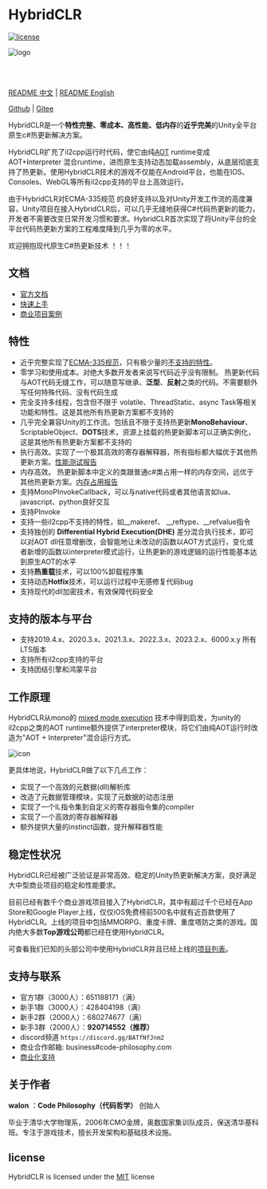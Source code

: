 # HybridCLR

[![license](http://img.shields.io/badge/license-MIT-blue.svg)](https://github.com/focus-creative-games/hybridclr/blob/main/LICENSE)

![logo](https://github.com/focus-creative-games/hybridclr/raw/main/docs/images/logo.jpg)

<br/>
<br/>

[README 中文](./README.md) | [README English](./README_EN.md)

[Github](https://github.com/focus-creative-games/hybridclr) | [Gitee](https://gitee.com/focus-creative-games/hybridclr)

HybridCLR是一个**特性完整、零成本、高性能、低内存**的**近乎完美**的Unity全平台原生c#热更新解决方案。

HybridCLR扩充了il2cpp运行时代码，使它由纯[AOT](https://en.wikipedia.org/wiki/Ahead-of-time_compilation) runtime变成AOT+Interpreter 混合runtime，进而原生支持动态加载assembly，从底层彻底支持了热更新。使用HybridCLR技术的游戏不仅能在Android平台，也能在IOS、Consoles、WebGL等所有il2cpp支持的平台上高效运行。

由于HybridCLR对ECMA-335规范 的良好支持以及对Unity开发工作流的高度兼容，Unity项目在接入HybridCLR后，可以几乎无缝地获得C#代码热更新的能力，开发者不需要改变日常开发习惯和要求。HybridCLR首次实现了将Unity平台的全平台代码热更新方案的工程难度降到几乎为零的水平。

欢迎拥抱现代原生C#热更新技术 ！！！

## 文档

- [官方文档](https://hybridclr.doc.code-philosophy.com/docs/intro)
- [快速上手](https://hybridclr.doc.code-philosophy.com/docs/beginner/quickstart)
- [商业项目案例](https://hybridclr.doc.code-philosophy.com/docs/other/businesscase)

## 特性

- 近乎完整实现了[ECMA-335规范](https://www.ecma-international.org/publications-and-standards/standards/ecma-335/)，只有极少量的[不支持的特性](https://hybridclr.doc.code-philosophy.com/docs/basic/notsupportedfeatures)。
- 零学习和使用成本。对绝大多数开发者来说写代码近乎没有限制。 热更新代码与AOT代码无缝工作，可以随意写继承、**泛型**、**反射**之类的代码。不需要额外写任何特殊代码、没有代码生成
- 完全支持多线程，包含但不限于 volatile、ThreadStatic、async Task等相关功能和特性。这是其他所有热更新方案都不支持的
- 几乎完全兼容Unity的工作流。包括且不限于支持热更新**MonoBehaviour**、ScriptableObject、**DOTS**技术，资源上挂载的热更新脚本可以正确实例化，这是其他所有热更新方案都不支持的
- 执行高效。实现了一个极其高效的寄存器解释器，所有指标都大幅优于其他热更新方案。[性能测试报告](https://hybridclr.doc.code-philosophy.com/docs/basic/performance)
- 内存高效。 热更新脚本中定义的类跟普通c#类占用一样的内存空间，远优于其他热更新方案。[内存占用报告](https://hybridclr.doc.code-philosophy.com/docs/basic/memory)
- 支持MonoPInvokeCallback，可以与native代码或者其他语言如lua、javascript、python良好交互
- 支持PInvoke
- 支持一些il2cpp不支持的特性，如\_\_makeref、 \_\_reftype、\_\_refvalue指令
- 支持独创的 **Differential Hybrid Execution(DHE)** 差分混合执行技术，即可以对AOT dll任意增删改，会智能地让未改动的函数以AOT方式运行，变化或者新增的函数以interpreter模式运行，让热更新的游戏逻辑的运行性能基本达到原生AOT的水平
- 支持**热重载**技术，可以100%卸载程序集
- 支持动态**Hotfix**技术，可以运行过程中无感修复代码bug
- 支持现代的dll加密技术，有效保障代码安全

## 支持的版本与平台

- 支持2019.4.x、2020.3.x、2021.3.x、2022.3.x、2023.2.x、6000.x.y 所有LTS版本
- 支持所有il2cpp支持的平台
- 支持团结引擎和鸿蒙平台

## 工作原理

HybridCLR从mono的 [mixed mode execution](https://www.mono-project.com/news/2017/11/13/mono-interpreter/) 技术中得到启发，为unity的il2cpp之类的AOT runtime额外提供了interpreter模块，将它们由纯AOT运行时改造为"AOT + Interpreter"混合运行方式。

![icon](https://github.com/focus-creative-games/hybridclr/raw/main/docs/images/architecture.png)

更具体地说，HybridCLR做了以下几点工作：

- 实现了一个高效的元数据(dll)解析库
- 改造了元数据管理模块，实现了元数据的动态注册
- 实现了一个IL指令集到自定义的寄存器指令集的compiler
- 实现了一个高效的寄存器解释器
- 额外提供大量的instinct函数，提升解释器性能

## 稳定性状况

HybridCLR已经被广泛验证是非常高效、稳定的Unity热更新解决方案，良好满足大中型商业项目的稳定和性能要求。

目前已经有数千个商业游戏项目接入了HybridCLR，其中有超过千个已经在App Store和Google Player上线，仅仅iOS免费榜前500名中就有近百款使用了HybridCLR。上线的项目中包括MMORPG、重度卡牌、重度塔防之类的游戏。国内绝大多数**Top游戏公司**都已经在使用HybridCLR。

可查看我们已知的头部公司中使用HybridCLR并且已经上线的[项目列表](https://hybridclr.doc.code-philosophy.com/docs/other/businesscase)。

## 支持与联系

- 官方1群（3000人）：651188171（满）
- 新手1群（3000人）：428404198（满）
- 新手2群（2000人）：680274677（满）
- 新手3群（2000人）：**920714552（推荐）**
- discord频道 `https://discord.gg/BATfNfJnm2`
- 商业合作邮箱: business#code-philosophy.com
- [商业化支持](https://hybridclr.doc.code-philosophy.com/docs/business/intro)

## 关于作者

**walon** ：**Code Philosophy（代码哲学）** 创始人

毕业于清华大学物理系，2006年CMO金牌，奥数国家集训队成员，保送清华基科班。专注于游戏技术，擅长开发架构和基础技术设施。

## license

HybridCLR is licensed under the [MIT](https://github.com/focus-creative-games/hybridclr/blob/main/LICENSE) license
